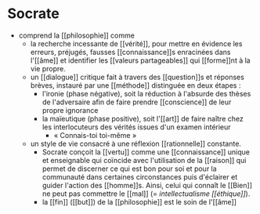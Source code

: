 # Socrate

- comprend la [[philosophie]] comme
  - la recherche incessante de [[vérité]], pour mettre en évidence les erreurs, préjugés, fausses [[connaissance]]s enracinées dans l'[[âme]] et identifier les [[valeurs partageables]] qui [[forme]]nt à la vie propre.
  - un [[dialogue]] critique fait à travers des [[question]]s et réponses brèves, instauré par une [[méthode]] distinguée en deux étapes :
    - l'ironie (phase négative), soit la réduction à l'absurde des thèses de l'adversaire afin de faire prendre [[conscience]] de leur propre ignorance
    - la maïeutique (phase positive), soit l'[[art]] de faire naître chez les interlocuteurs des vérités issues d'un examen intérieur
      - « Connais-toi toi-même »
  - un style de vie consacré à une réflexion [[rationnelle]] constante.
    - Socrate conçoit la [[vertu]] comme une [[connaissance]] unique et enseignable qui coïncide avec l'utilisation de la [[raison]] qui permet de discerner ce qui est bon pour soi et pour la communauté dans certaines circonstances puis d'éclairer et guider l'action des [[homme]]s. Ainsi, celui qui connaît le [[Bien]] ne peut pas commettre le [[mal]] (= *intellectualisme [[éthique]]*).
    - la [[fin]] ([[but]]) de la [[philosophie]] est le soin de l'[[âme]]